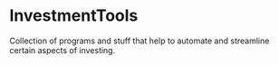 # InvestmentTools
Collection of programs and stuff that help to automate and streamline certain aspects of investing.
